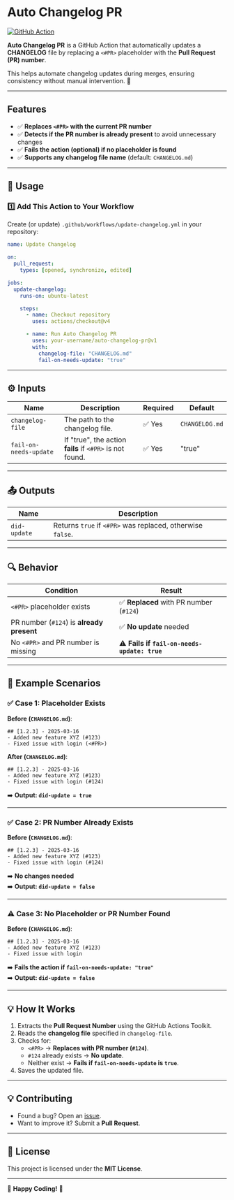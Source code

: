 # Auto Changelog PR

[![GitHub Action](https://img.shields.io/badge/GitHub-Action-blue?logo=github)](https://github.com/brustolin/auto-changelog-pr)

**Auto Changelog PR** is a GitHub Action that automatically updates a **CHANGELOG** file by replacing a `<#PR>` placeholder with the **Pull Request (PR) number**.

This helps automate changelog updates during merges, ensuring consistency without manual intervention. 🚀

---

## Features
- ✅ **Replaces `<#PR>` with the current PR number**  
- ✅ **Detects if the PR number is already present** to avoid unnecessary changes  
- ✅ **Fails the action (optional) if no placeholder is found**  
- ✅ **Supports any changelog file name** (default: `CHANGELOG.md`)  

---

## 📌 Usage

### **1️⃣ Add This Action to Your Workflow**
Create (or update) `.github/workflows/update-changelog.yml` in your repository:

```yaml
name: Update Changelog

on:
  pull_request:
    types: [opened, synchronize, edited]

jobs:
  update-changelog:
    runs-on: ubuntu-latest

    steps:
      - name: Checkout repository
        uses: actions/checkout@v4

      - name: Run Auto Changelog PR
        uses: your-username/auto-changelog-pr@v1
        with:
          changelog-file: "CHANGELOG.md"
          fail-on-needs-update: "true"
```

---

## ⚙️ Inputs
| Name               | Description                                                       | Required | Default         |
|--------------------|-------------------------------------------------------------------|----------|-----------------|
| `changelog-file`  | The path to the changelog file.                                  | ✅ Yes   | `CHANGELOG.md`  |
| `fail-on-needs-update` | If "true", the action **fails** if `<#PR>` is not found. | ✅ Yes   | "true"        |

---

## 📤 Outputs
| Name         | Description                                      |
|-------------|--------------------------------------------------|
| `did-update` | Returns `true` if `<#PR>` was replaced, otherwise `false`. |

---

## 🔍 Behavior

| Condition                                   | Result         |
|--------------------------------------------|---------------|
| `<#PR>` placeholder exists                | ✅ **Replaced** with PR number (`#124`) |
| PR number (`#124`) is **already present** | ✅ **No update** needed |
| No `<#PR>` and PR number is missing       | ⚠️ **Fails if `fail-on-needs-update: true`** |

---

## 📌 Example Scenarios

### ✅ **Case 1: Placeholder Exists**
**Before (`CHANGELOG.md`)**:
```
## [1.2.3] - 2025-03-16
- Added new feature XYZ (#123)
- Fixed issue with login (<#PR>)
```
**After (`CHANGELOG.md`)**:
```
## [1.2.3] - 2025-03-16
- Added new feature XYZ (#123)
- Fixed issue with login (#124)
```
➡️ **Output: `did-update = true`**  

---

### ✅ **Case 2: PR Number Already Exists**
**Before (`CHANGELOG.md`)**:
```
## [1.2.3] - 2025-03-16
- Added new feature XYZ (#123)
- Fixed issue with login (#124)
```
➡️ **No changes needed**  
➡️ **Output: `did-update = false`**  

---

### ⚠️ **Case 3: No Placeholder or PR Number Found**
**Before (`CHANGELOG.md`)**:
```
## [1.2.3] - 2025-03-16
- Added new feature XYZ (#123)
- Fixed issue with login
```
➡️ **Fails the action if `fail-on-needs-update: "true"`**  
➡️ **Output: `did-update = false`**  

---

## 💡 How It Works
1. Extracts the **Pull Request Number** using the GitHub Actions Toolkit.
2. Reads the **changelog file** specified in `changelog-file`.
3. Checks for:
   - `<#PR>` → **Replaces with PR number (`#124`)**.
   - `#124` already exists → **No update**.
   - Neither exist → **Fails if `fail-on-needs-update` is `true`**.
4. Saves the updated file.

---

   
## 💡 Contributing
- Found a bug? Open an [issue](https://github.com/brustolin/auto-changelog-pr/issues).
- Want to improve it? Submit a **Pull Request**.

---

## 📜 License
This project is licensed under the **MIT License**.

---

🎉 **Happy Coding!** 🚀

